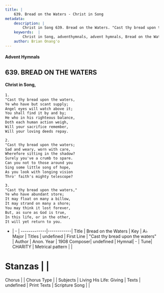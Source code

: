```yaml
---
title: |
    639. Bread on the Waters - Christ in Song
metadata:
    description: |
        Christ in Song 639. Bread on the Waters. "Cast thy bread upon the waters, Ye who have but scant supply; Angel eyes will watch above it; You shall find it by and by; He who in his righteous balance, Doth each human action weigh, Will your sacrifice remember, Will your loving deeds repay.
    keywords:  |
        Christ in Song, adventhymnals, advent hymnals, Bread on the Waters, "Cast thy bread upon the waters". 
    author: Brian Onang'o
---
```


#### Advent Hymnals
## 639. BREAD ON THE WATERS
####  Christ in Song,

```txt
1.
"Cast thy bread upon the waters,
Ye who have but scant supply;
Angel eyes will watch above it;
You shall find it by and by;
He who in his righteous balance,
Doth each human action weigh,
Will your sacrifice remember,
Will your loving deeds repay.

2.
"Cast thy bread upon the waters;
Sad and weary, worn with care,
Wherefore sitting in the shadow?
Surely you've a crumb to spare.
Can you not to those around you
Sing some little song of hope,
As you look with longing vision
Thro' faith's mighty telescope?

3.
"Cast thy bread upon the waters,"
Ye who have abundant store;
It may float on many a billow,
It may strand on many a shore;
You may think it lost forever,
But, as sure as God is true,
In this life, or in the other,
It will yet return to you.

```

- |   -  |
-------------|------------|
Title | Bread on the Waters |
Key | A♭ Major |
Titles | undefined |
First Line | "Cast thy bread upon the waters" |
Author | Anon.
Year | 1908
Composer| undefined |
Hymnal|  - |
Tune| CHARITY |
Metrical pattern | |
# Stanzas |  |
Chorus |  |
Chorus Type |  |
Subjects | Living His Life: Giving |
Texts | undefined |
Print Texts | 
Scripture Song |  |
    
